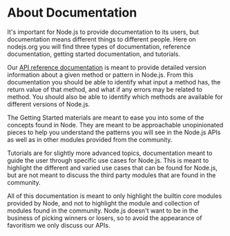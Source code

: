 # About Documentation

It's important for Node.js to provide documentation to its users, but
documentation means different things to different people. Here on nodejs.org
you will find three types of documentation, reference documentation, getting
started documentation, and tutorials.

Our [API reference documentation](/api) is meant to provide detailed version
information about a given method or pattern in Node.js. From this documentation
you should be able to identify what input a method has, the return value of
that method, and what if any errors may be related to method. You should also
be able to identify which methods are available for different versions of
Node.js.

The Getting Started materials are meant to ease you into some of the concepts
found in Node. They are meant to be approachable unopinionated pieces to help
you understand the patterns you will see in the Node.js APIs as well as in
other modules provided from the community.

Tutorials are for slightly more advanced topics, documentation meant to guide
the user through specific use cases for Node.js. This is meant to highlight the
different and varied use cases that can be found for Node.js, but are not meant
to discuss the third party modules that are found in the community.

All of this documentation is meant to only highlight the builtin core modules
provided by Node, and not to highlight the module and collection of modules
found in the community. Node.js doesn't want to be in the business of picking
winners or losers, so to avoid the appearance of favoritism we only discuss
our APIs.